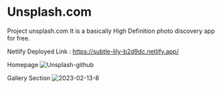 # Unsplash.com
Project unsplash.com
It is a basically High Definition photo discovery app for free.

Netlify Deployed Link : https://subtle-lily-b2d9dc.netlify.app/

Homepage
<img src="https://i.ibb.co/NWwVGF1/Unsplash-github.png" alt="Unsplash-github" border="0">

Gallery Section
<img src="https://i.ibb.co/0hZPdFq/2023-02-13-8.png" alt="2023-02-13-8" border="0">
